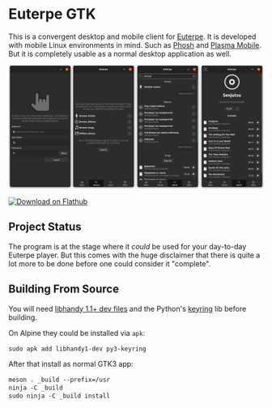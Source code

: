 # Euterpe GTK

This is a convergent desktop and mobile client for [Euterpe](https://listen-to-euterpe.eu).
It is developed with mobile Linux environments in mind. Such as
[Phosh](https://developer.puri.sm/Librem5/Software_Reference/Environments/Phosh.html) and
[Plasma Mobile](https://www.plasma-mobile.org/). But it is completely usable as a normal
desktop application as well.

[![Screenshot](repo/alpha-screenshots.png)](repo/alpha-screenshots.png)

<a href="https://flathub.org/apps/details/com.doycho.euterpe.gtk"><img height="50" alt="Download on Flathub" src="https://flathub.org/assets/badges/flathub-badge-en.png"/></a>

## Project Status

The program is at the stage where it _could_ be used for your day-to-day Euterpe player.
But this comes with the huge disclaimer that there is quite a lot more to be done before
one could consider it "complete".

## Building From Source

You will need [libhandy 1.1+ dev files](https://gnome.pages.gitlab.gnome.org/libhandy/) and
the Python's [keyring](https://pypi.org/project/keyring/) lib before building.

On Alpine they could be installed via `apk`:

```
sudo apk add libhandy1-dev py3-keyring
```

After that install as normal GTK3 app:

```
meson . _build --prefix=/usr
ninja -C _build
sudo ninja -C _build install
```
